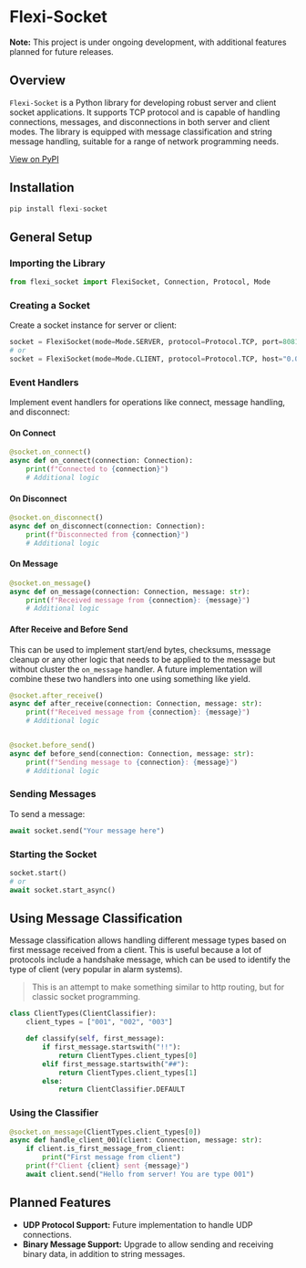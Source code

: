 # Flexi-Socket

**Note:** This project is under ongoing development, with additional features planned for future releases.

## Overview

`Flexi-Socket` is a Python library for developing robust server and client socket applications. It supports TCP protocol
and is capable of handling connections, messages, and disconnections in both server and client modes. The library is
equipped with message classification and string message handling, suitable for a range of network programming needs.

[View on PyPI](https://pypi.org/project/flexi-socket/)

## Installation

```python
pip install flexi-socket
```

## General Setup

### Importing the Library

```python
from flexi_socket import FlexiSocket, Connection, Protocol, Mode
```

### Creating a Socket

Create a socket instance for server or client:

```python
socket = FlexiSocket(mode=Mode.SERVER, protocol=Protocol.TCP, port=8081, read_buffer_size=1024)  # Server
# or
socket = FlexiSocket(mode=Mode.CLIENT, protocol=Protocol.TCP, host="0.0.0.0", port=8080)  # Client
```

### Event Handlers

Implement event handlers for operations like connect, message handling, and disconnect:

#### On Connect

```python
@socket.on_connect()
async def on_connect(connection: Connection):
    print(f"Connected to {connection}")
    # Additional logic
```

#### On Disconnect

```python
@socket.on_disconnect()
async def on_disconnect(connection: Connection):
    print(f"Disconnected from {connection}")
    # Additional logic
```

#### On Message

```python
@socket.on_message()
async def on_message(connection: Connection, message: str):
    print(f"Received message from {connection}: {message}")
    # Additional logic
```

#### After Receive and Before Send

This can be used to implement start/end bytes, checksums, message cleanup or any other logic that needs to be
applied to the message but without cluster the `on_message` handler. 
A future implementation will combine these two handlers into one using something like yield.

```python
@socket.after_receive()
async def after_receive(connection: Connection, message: str):
    print(f"Received message from {connection}: {message}")
    # Additional logic


@socket.before_send()
async def before_send(connection: Connection, message: str):
    print(f"Sending message to {connection}: {message}")
    # Additional logic
```

### Sending Messages

To send a message:

```python
await socket.send("Your message here")
```

### Starting the Socket

```python
socket.start()
# or 
await socket.start_async()
```

## Using Message Classification

Message classification allows handling different message types based on first message received from a client.
This is useful because a lot of protocols include a handshake message, which can be used to identify the type of client
(very popular in alarm systems).

> This is an attempt to make something similar to http routing, but for classic socket programming.

```python
class ClientTypes(ClientClassifier):
    client_types = ["001", "002", "003"]

    def classify(self, first_message):
        if first_message.startswith("!!"):
            return ClientTypes.client_types[0]
        elif first_message.startswith("##"):
            return ClientTypes.client_types[1]
        else:
            return ClientClassifier.DEFAULT
```

### Using the Classifier

```python
@socket.on_message(ClientTypes.client_types[0])
async def handle_client_001(client: Connection, message: str):
    if client.is_first_message_from_client:
        print("First message from client")
    print(f"Client {client} sent {message}")
    await client.send("Hello from server! You are type 001")
```

## Planned Features

- **UDP Protocol Support:** Future implementation to handle UDP connections.
- **Binary Message Support:** Upgrade to allow sending and receiving binary data, in addition to string messages.